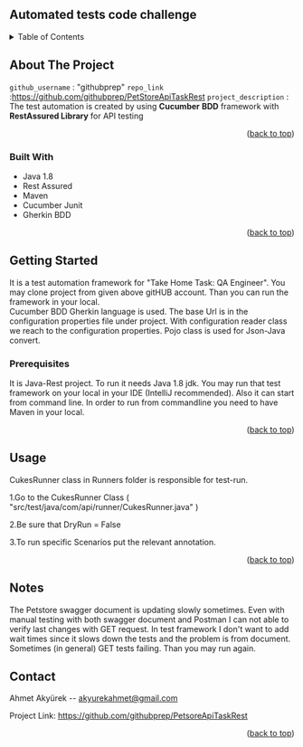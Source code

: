 

## Automated tests code challenge




<details>
  <summary>Table of Contents</summary>
  <ol>
    <li>
      <a href="#about-the-project">About The Project</a>
      <ul>
        <li><a href="#built-with">Built With</a></li>
      </ul>
    </li>
    <li>
      <a href="#getting-started">Getting Started</a>
      <ul>
        <li><a href="#prerequisites">Prerequisites</a></li>
      </ul>
    </li>
    <li><a href="#usage">Usage</a></li>
    <li><a href="#usage">Notes</a></li>
    <li><a href="#contact">Contact</a></li>
    
  </ol>
</details>




## About The Project



 `github_username` : "githubprep"
 `repo_link` :https://github.com/githubprep/PetStoreApiTaskRest
 `project_description` : The test automation is created by using **Cucumber** **BDD** framework with **RestAssured Library** for  API testing

<p align="right">(<a href="#top">back to top</a>)</p>



### Built With

* Java 1.8
* Rest Assured
* Maven 
* Cucumber Junit 
* Gherkin BDD


<p align="right">(<a href="#top">back to top</a>)</p>




## Getting Started

It is a test automation framework for "Take Home Task: QA Engineer". You may clone project from given above gitHUB account.
Than you can run the framework in your local.  
Cucumber BDD Gherkin language is used. The base Url is in the configuration properties file under project. With configuration reader 
class we reach to the configuration properties. Pojo class is used for Json-Java convert.







### Prerequisites
It is Java-Rest project. To run it needs Java 1.8 jdk.
You may run that test framework on your local in your IDE (IntelliJ recommended). Also it can start from command line.
In order to run from commandline you need to have Maven in your local.
  
<p align="right">(<a href="#top">back to top</a>)</p>




## Usage

CukesRunner class in Runners folder is responsible for test-run.

1.Go to the CukesRunner Class ( "src/test/java/com/api/runner/CukesRunner.java" )

2.Be sure that DryRun = False

3.To run specific Scenarios put the relevant annotation.




<p align="right">(<a href="#top">back to top</a>)</p> 




## Notes

The Petstore swagger document is updating  slowly sometimes. Even with manual testing with both swagger document and 
Postman I can not able to verify last changes with GET request. In test framework I don't want to add wait times since
it slows down the tests and the problem is from document. Sometimes (in general) GET tests failing. Than you may run again. 





## Contact

Ahmet Akyürek -- akyurekahmet@gmail.com

Project Link: https://github.com/githubprep/PetsoreApiTaskRest

<p align="right">(<a href="#top">back to top</a>)</p>







